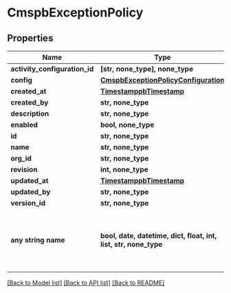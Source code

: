# CmspbExceptionPolicy


## Properties
Name | Type | Description | Notes
------------ | ------------- | ------------- | -------------
**activity_configuration_id** | **[str, none_type], none_type** |  | [optional] 
**config** | [**CmspbExceptionPolicyConfiguration**](CmspbExceptionPolicyConfiguration.md) |  | [optional] 
**created_at** | [**TimestamppbTimestamp**](TimestamppbTimestamp.md) |  | [optional] 
**created_by** | **str, none_type** |  | [optional] 
**description** | **str, none_type** |  | [optional] 
**enabled** | **bool, none_type** |  | [optional] 
**id** | **str, none_type** |  | [optional] 
**name** | **str, none_type** |  | [optional] 
**org_id** | **str, none_type** |  | [optional] 
**revision** | **int, none_type** |  | [optional] 
**updated_at** | [**TimestamppbTimestamp**](TimestamppbTimestamp.md) |  | [optional] 
**updated_by** | **str, none_type** |  | [optional] 
**version_id** | **str, none_type** |  | [optional] 
**any string name** | **bool, date, datetime, dict, float, int, list, str, none_type** | any string name can be used but the value must be the correct type | [optional]

[[Back to Model list]](../README.md#documentation-for-models) [[Back to API list]](../README.md#documentation-for-api-endpoints) [[Back to README]](../README.md)


